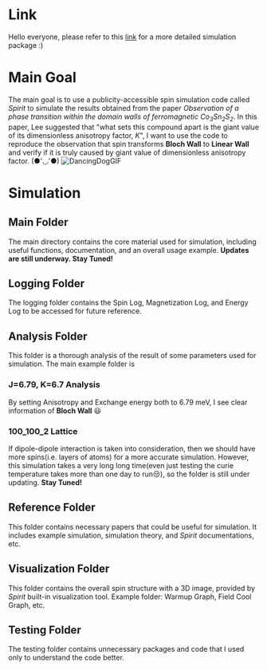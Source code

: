 # Link
Hello everyone, please refer to this [link](https://drive.google.com/drive/folders/1Zpf90ZBy9BOea7TSxAk99REi_fS5m7G9?usp=sharing) for a more detailed simulation package :)

# Main Goal
The main goal is to use a publicity-accessible spin simulation code called *Spirit* to simulate the results obtained from the paper *Observation of a phase transition within the domain walls of ferromagnetic Co<sub>3</sub>Sn<sub>2</sub>S<sub>2</sub>*. In this paper, Lee suggested that "what sets this compound apart is the giant value of its dimensionless anisotropy factor, *K*", I want to use the code to reproduce the observation that spin transforms **Bloch Wall** to **Linear Wall** and verify if it is truly caused by giant value of dimensionless anisotropy factor. (●'◡'●)
![DancingDogGIF](https://github.com/user-attachments/assets/dad0b02c-72d9-4526-b841-2c8f42119f0c)


# Simulation
## Main Folder
The main directory contains the core material used for simulation, including useful functions, documentation, and an overall usage example. **Updates are still underway. Stay Tuned!**

## Logging Folder
The logging folder contains the Spin Log, Magnetization Log, and Energy Log to be accessed for future reference.

## Analysis Folder
This folder is a thorough analysis of the result of some parameters used for simulation. The main example folder is
### J=6.79, K=6.7 Analysis
By setting Anisotropy and Exchange energy both to 6.79 meV, I see clear information of **Bloch Wall** 😃
### 100_100_2 Lattice
If dipole-dipole interaction is taken into consideration, then we should have more spins(i.e. layers of atoms) for a more accurate simulation. However, this simulation takes a very long long time(even just testing the curie temperature takes more than one day to run😒), so the folder is still under updating. **Stay Tuned!**

## Reference Folder
This folder contains necessary papers that could be useful for simulation. It includes example simulation, simulation theory, and *Spirit* documentations, etc.

## Visualization Folder
This folder contains the overall spin structure with a 3D image, provided by *Spirit* built-in visualization tool. Example folder: Warmup Graph, Field Cool Graph, etc.

## Testing Folder
The testing folder contains unnecessary packages and code that I used only to understand the code better.



